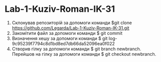 # Lab-1-Kuziv-Roman-IK-31
  1. Склонував репозиторій за допомоги команди $git clone https://github.com/Legarda/Lab-1-Kuziv-Roman-IK-31.git
  2. Закомітити файл за допомоги команди $ git commit
  3. Визначення хешу за допомоги команди $ git log- 9c95239f7794c8d1bd8ed7db66da52096ea0f022
  4. Створив гілку за допомоги команди $ git branch newbranch. Перейшов на гілку за допомоги команди $ git checkout newbranch.
